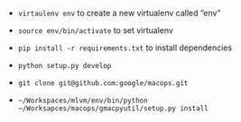 * `virtaulenv env` to create a new virtualenv called “env”
* `source env/bin/activate` to set virtualenv
* `pip install -r requirements.txt` to install dependencies
* `python setup.py develop`

* `git clone git@github.com:google/macops.git`
* `~/Workspaces/mlvm/env/bin/python ~/Worksapces/macops/gmacpyutil/setup.py install`
